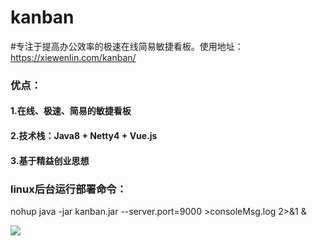 # kanban
#专注于提高办公效率的极速在线简易敏捷看板。使用地址：https://xiewenlin.com/kanban/ <br>
### 优点：<br>
#### 1.在线、极速、简易的敏捷看板<br>
#### 2.技术栈：Java8 + Netty4 + Vue.js<br>
#### 3.基于精益创业思想<br>
### linux后台运行部署命令：<br>

nohup java -jar kanban.jar --server.port=9000 >consoleMsg.log 2>&1 & <br>


![](https://cdn.nlark.com/yuque/0/2019/jpeg/195205/1561700740387-2fc811e5-60a7-4077-94c0-b0f70c07c6a6.jpeg?x-oss-process=image/resize,w_288)
